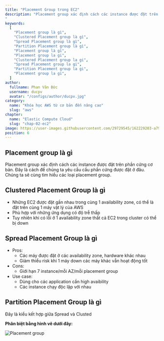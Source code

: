 ```yaml
---
title: "Placement Group trong EC2"
description: "Placement group xác định cách các instance được đặt trên phần cứng cơ bản. Đây là cách để chúng ta yêu cầu cầu phần cứng được đặt ở đâu. Chúng ta sẽ cùng tìm hiểu các loại placement group.
"
keywords:
  [
    "Placement group là gì",
    "Clustered Placement group là gì",
    "Spread Placement group là gì",
    "Partition Placement group là gì",
    "Placement group là gì",
    "Placement group la gi",
    "Clustered Placement group la gi",
    "Spread Placement group la gi",
    "Partition Placement group la gi",
    "Placement group la gi",
  ]
author:
  fullname: Phan Văn Đức
  username: ducpv
  avatar: "/configs/author/ducpv.jpg"
category:
  name: "Khóa học AWS từ cơ bản đến nâng cao"
  slug: "aws"
chapter:
  name: "Elastic Compute Cloud"
  slug: "chap-02-ec2"
image: https://user-images.githubusercontent.com/29729545/162229203-a79a5752-25cf-41d8-a72d-abfa92d74e02.png
position: 6
---
```


## Placement group là gì

Placement group xác định cách các instance được đặt trên phần cứng cơ bản. Đây là cách để chúng ta yêu cầu cầu phần cứng được đặt ở đâu. Chúng ta sẽ cùng tìm hiểu các loại placement group.

## Clustered Placement Group là gì

- Những EC2 được đặt gần nhau trong cùng 1 availability zone, có thể là đặt trên cùng 1 máy vật lý của AWS
- Phù hợp với những ứng dụng có độ trễ thấp
- Tuy nhiên khi có lỗi ở 1 availability zone thất cả EC2 trong cluster có thể bị down

## Spread Placement Group là gì

- Pros:
  - Các máy được đặt ở các availability zone, hardware khác nhau
  - Giảm thiểu risk khi 1 máy down các máy khác vẫn hoạt động tốt
- Cons:
  - Giới hạn 7 instance/mỗi AZ/mỗi placement group
- Use case:
  - Dùng cho các application cần high avaibility
  - Các instance chạy độc lập với nhau

## Partition Placement Group là gì

Đây là kiểu kết hợp giữa Spread và Clusted

**Phân biệt bằng hình vẽ dưới đây:** 

![Placement group](https://user-images.githubusercontent.com/29729545/162229203-a79a5752-25cf-41d8-a72d-abfa92d74e02.png)
